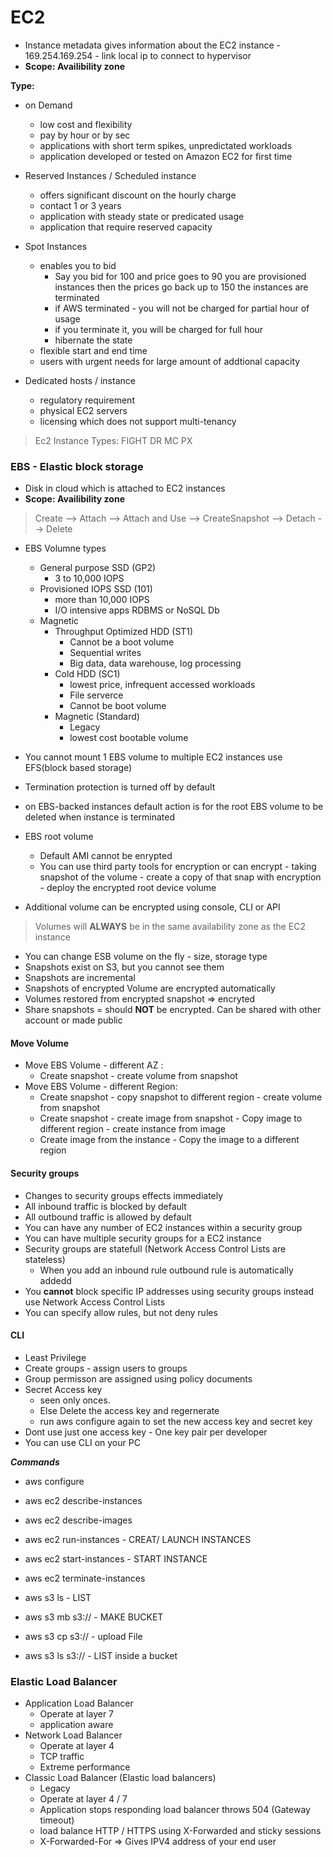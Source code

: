 # EC2
- Instance metadata gives information about the EC2 instance
		- 169.254.169.254 - link local ip to connect to hypervisor
- **Scope: Availibility zone**

**Type:**
- on Demand
	- low cost and flexibility
	- pay by hour or by sec
	- applications with short term spikes, unpredictated workloads
	- application developed or tested on Amazon EC2 for first time

- Reserved Instances / Scheduled instance
	- offers significant discount on the hourly charge
	- contact 1 or 3 years
	- application with steady state or predicated usage
	- application that require reserved capacity

- Spot Instances
	- enables you to bid
		- Say you bid for 100 and price goes to 90 you are provisioned instances then the prices go back up to 150 the instances are terminated
		- if AWS terminated - you will not be charged for partial hour of usage
		- if you terminate it, you will be charged for full hour
		- hibernate the state
	- flexible start and end time
	- users with urgent needs for large amount of addtional capacity

- Dedicated hosts / instance
	- regulatory requirement
	- physical EC2 servers
	- licensing which does not support multi-tenancy 

> Ec2 Instance Types: FIGHT DR MC PX
	
### EBS - Elastic block storage 
-	Disk in cloud which is attached to EC2 instances
- **Scope: Availibility zone**

> Create --> Attach --> Attach and Use --> CreateSnapshot --> Detach --> Delete

- EBS Volumne types
	- General purpose SSD (GP2)
		- 3 to 10,000 IOPS
	- Provisioned IOPS SSD (101)
		- more than 10,000 IOPS
		- I/O intensive apps RDBMS or NoSQL Db			
	- Magnetic
		- Throughput Optimized HDD (ST1)
			- Cannot be a boot volume
			- Sequential writes
			- Big data, data warehouse, log processing
		- Cold HDD (SC1)
			- lowest price, infrequent accessed workloads
			- File serverce 
			- Cannot be boot volume
		- Magnetic (Standard)
			- Legacy
			- lowest cost bootable volume	
- You cannot mount 1 EBS volume to multiple EC2 instances use EFS(block based storage) 

- Termination protection is turned off by default
- on EBS-backed instances default action is for the root EBS volume to be deleted when instance is terminated
- EBS root volume 
	- Default AMI cannot be enrypted
	- You can use third party tools for encryption or can encrypt - taking snapshot of the volume - create a copy of that snap with encryption - deploy the encrypted root device volume
- Additional volume can be encrypted using console, CLI or API

> Volumes will **ALWAYS** be in the same availability zone as the EC2 instance

- You can change ESB volume on the fly - size, storage type
- Snapshots exist on S3, but you cannot see them
- Snapshots are incremental
- Snapshots of encrypted Volume are encrypted automatically
- Volumes restored from encrypted snapshot => encryted
- Share snapshots = should **NOT** be encrypted. Can be shared with other account or made public

#### Move Volume 

- Move EBS Volume - different AZ : 
	- Create snapshot - create volume from snapshot
- Move EBS Volume - different Region: 
	- Create snapshot - copy snapshot to different region - create volume from snapshot
	- Create snapshot - create image from snapshot - Copy image to different region - create instance from image
	- Create image from the instance - Copy the image to a different region

#### Security groups
- Changes to security groups effects immediately
- All inbound traffic is blocked by default
- All outbound traffic is allowed by default		
- You can have any number of EC2 instances within a security group
- You can have multiple security groups for a EC2 instance
- Security groups are statefull	(Network Access Control Lists are stateless)
	- When you add an inbound rule outbound rule is automatically addedd
- You **cannot** block specific IP addresses using security groups instead use Network Access Control Lists
- You can specify allow rules, but not deny rules

#### CLI
- Least Privilege
- Create groups - assign users to groups
- Group permisson are assigned using policy documents
- Secret Access key 
	- seen only onces. 
	- Else Delete the access key and regernerate
	- run aws configure again to set the new access key and secret key
- Dont use just one access key - One key pair per developer
- You can use CLI on your PC			

***Commands***

- aws configure
- aws ec2 describe-instances
- aws ec2 describe-images
- aws ec2 run-instances - CREAT/ LAUNCH INSTANCES
- aws ec2 start-instances - START INSTANCE
- aws ec2 terminate-instances

- aws s3 ls - LIST
- aws s3 mb s3://<bucket name> - MAKE BUCKET
- aws s3 cp <file> s3://<bucket name> - upload File	
- aws s3 ls s3://<bucket name> - LIST inside a bucket
	
### Elastic Load Balancer

- Application Load Balancer
	- Operate at layer 7 
	- application aware
- Network Load Balancer
	- Operate at layer 4
	- TCP traffic
	- Extreme performance
- Classic Load Balancer (Elastic load balancers)
	- Legacy
	- Operate at layer 4 / 7
	- Application stops responding load balancer throws 504 (Gateway timeout) 	
	- load balance HTTP / HTTPS using X-Forwarded and sticky sessions
	- X-Forwarded-For => Gives IPV4 address of your end user
	
